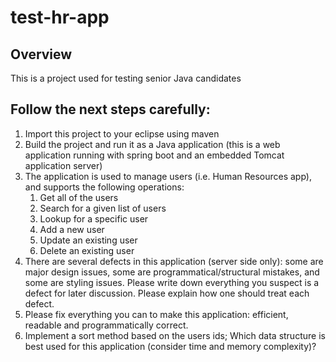 # test-hr-app
## Overview 
This is a project used for testing senior Java candidates
## Follow the next steps carefully:
1. Import this project to your eclipse using maven
2. Build the project and run it as a Java application (this is a web application running with spring boot and an embedded Tomcat application server)
3. The application is used to manage users (i.e. Human Resources app), and supports the following operations:
    1. Get all of the users
    2. Search for a given list of users
    3. Lookup for a specific user
    4. Add a new user
    5. Update an existing user
    6. Delete an existing user
4. There are several defects in this application (server side only): some are major design issues, some are programmatical/structural mistakes, and some are styling issues. 
  Please write down everything you suspect is a defect for later discussion. 
  Please explain how one should treat each defect.
5. Please fix everything you can to make this application: efficient, readable and programmatically correct. 
6. Implement a sort method based on the users ids; Which data structure is best used for this application (consider time and memory complexity)?

